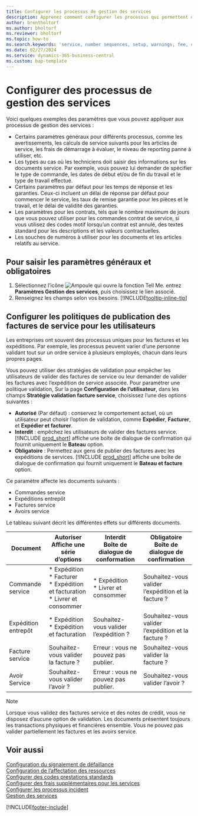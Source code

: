 ```yaml
---
title: Configurer les processus de gestion des services
description: Apprenez comment configurer les processus qui permettent de vérifier que les clients sont satisfaits de votre services.
author: brentholtorf
ms.author: bholtorf
ms.reviewer: bholtorf
ms.topic: how-to
ms.search.keywords: 'service, number sequences, setup, warnings, fee, contracts, warranties'
ms.date: 02/27/2024
ms.service: dynamics-365-business-central
ms.custom: bap-template
---
```


# <a name="configure-service-management-processes"></a>Configurer des processus de gestion des services

Voici quelques exemples des paramètres que vous pouvez appliquer aux processus de gestion des services :  
  
* Certains paramètres généraux pour différents processus, comme les avertissements, les calculs de service suivants pour les articles de service, les frais de démarrage à évaluer, le niveau de reporting panne à utiliser, etc.  
* Les types au cas où les techniciens doit saisir des informations sur les documents service. Par exemple, vous pouvez lui demander de spécifier le type de commande, les dates de début et/ou de fin du travail et le type de travail effectué.  
* Certains paramètres par défaut pour les temps de réponse et les garanties. Ceux-ci incluent un délai de réponse par défaut pour commencer le service, les taux de remise garantie pour les pièces et le travail, et le délai de validité des garanties.  
* Les paramètres pour les contrats, tels que le nombre maximum de jours que vous pouvez utiliser pour les commandes contrat de service, si vous utilisez des codes motif lorsqu’un contrat est annulé, des textes standard pour les descriptions et les valeurs contractuelles.  
* Les souches de numéros à utiliser pour les documents et les articles relatifs au service.  

## <a name="to-enter-general-and-mandatory-settings"></a>Pour saisir les paramètres généraux et obligatoires

1. Sélectionnez l’icône ![Ampoule qui ouvre la fonction Tell Me.](media/ui-search/search_small.png "Dites-moi ce que vous voulez faire") entrez **Paramètres Gestion des services**, puis choisissez le lien associé.
2. Renseignez les champs selon vos besoins. [!INCLUDE[tooltip-inline-tip](includes/tooltip-inline-tip_md.md)]  

## <a name="set-up-service-invoice-posting-policies-for-users"></a>Configurer les politiques de publication des factures de service pour les utilisateurs

Les entreprises ont souvent des processus uniques pour les factures et les expéditions. Par exemple, les processus peuvent varier d’une personne validant tout sur un ordre service à plusieurs employés, chacun dans leurs propres pages.

Vous pouvez utiliser des stratégies de validation pour empêcher les utilisateurs de valider des factures de service ou leur demander de valider les factures avec l’expédition de service associée. Pour paramétrer une politique validation, Sur la page **Configuration de l’utilisateur**, dans les champs **Stratégie validation facture service**, choisissez l’une des options suivantes :

* **Autorisé** (Par défaut) : conservez le comportement actuel, où un utilisateur peut choisir l’option de validation, comme **Expédier**, **Facturer**, et **Expédier et facturer**.
* **Interdit** : empêchez les utilisateurs de valider des factures service. [!INCLUDE [prod_short](includes/prod_short.md)] affiche une boîte de dialogue de confirmation qui fournit uniquement le **Bateau** option.
* **Obligatoire** : Permettez aux gens de publier des factures avec les expéditions de services. [!INCLUDE [prod_short](includes/prod_short.md)] affiche une boîte de dialogue de confirmation qui fournit uniquement le **Bateau et facture** option.

Ce paramètre affecte les documents suivants :

* Commandes service
* Expéditions entrepôt
* Factures service
* Avoirs service

Le tableau suivant décrit les différentes effets sur différents documents.

|Document  |Autoriser<br>Affiche une série d’options   |Interdit<br>Boîte de dialogue de conformation  |Obligatoire<br>Boîte de dialogue de confirmation  |
|---------|---------|---------|---------|
|Commande service     | * Expédition<br>* Facturer<br>* Expédition et facturation<br>* Livrer et consommer         |* Expédition<br>* Livrer et consommer  |Souhaitez-vous valider l’expédition et la facture ?         |
|Expédition entrepôt     |* Expédition<br>* Expédition et facturation         |Souhaitez-vous valider l’expédition ?         | Souhaitez-vous valider l’expédition et la facture ?        |
|Facture service     | Souhaitez-vous valider la facture ?         | Erreur : vous ne pouvez pas publier.       |Souhaitez-vous valider la facture ?         |
|Avoir Service     | Souhaitez-vous valider l’avoir ?         | Erreur : vous ne pouvez pas publier.        |Souhaitez-vous valider l’avoir ?         |

> [!NOTE]
> Lorsque vous validez des factures service et des notes de crédit, vous ne disposez d’aucune option de validation. Les documents présentent toujours les transactions physiques et financières ensemble. Vous ne pouvez pas valider partiellement les factures et les avoirs service.

## <a name="see-also"></a>Voir aussi

[Configuration du signalement de défaillance](service-how-setup-fault-reporting.md)  
[Configuration de l’affectation des ressources](service-how-setup-resource-allocation.md)  
[Configurer des codes prestations standards](service-how-setup-service-coding.md)  
[Configurer des frais supplémentaires pour les services](service-how-setup-service-costs-pricing.md)  
[Configurer les processus incident](service-how-setup-troubleshooting.md)  
[Gestion des services](service-service.md)  


[!INCLUDE[footer-include](includes/footer-banner.md)]

